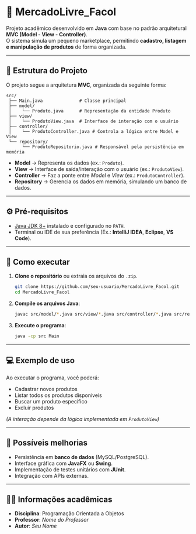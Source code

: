 # 🛒 MercadoLivre_Facol

Projeto acadêmico desenvolvido em **Java** com base no padrão arquitetural **MVC (Model - View - Controller)**.  
O sistema simula um pequeno marketplace, permitindo **cadastro, listagem e manipulação de produtos** de forma organizada.

---

## 📂 Estrutura do Projeto

O projeto segue a arquitetura **MVC**, organizada da seguinte forma:

```
src/
 ├── Main.java              # Classe principal
 ├── model/
 │    └── Produto.java      # Representação da entidade Produto
 ├── view/
 │    └── ProdutoView.java  # Interface de interação com o usuário
 ├── controller/
 │    └── ProdutoController.java # Controla a lógica entre Model e View
 └── repository/
      └── ProdutoRepositorio.java # Responsável pela persistência em memória
```

- **Model** → Representa os dados (ex.: `Produto`).  
- **View** → Interface de saída/interação com o usuário (ex.: `ProdutoView`).  
- **Controller** → Faz a ponte entre *Model* e *View* (ex.: `ProdutoController`).  
- **Repository** → Gerencia os dados em memória, simulando um banco de dados.  

---

## ⚙️ Pré-requisitos

- [Java JDK 8+](https://www.oracle.com/java/technologies/javase-jdk11-downloads.html) instalado e configurado no `PATH`.  
- Terminal ou IDE de sua preferência (Ex.: **IntelliJ IDEA**, **Eclipse**, **VS Code**).

---

## 🚀 Como executar

1. **Clone o repositório** ou extraia os arquivos do `.zip`.  
   ```bash
   git clone https://github.com/seu-usuario/MercadoLivre_Facol.git
   cd MercadoLivre_Facol
   ```

2. **Compile os arquivos Java**:  
   ```bash
   javac src/model/*.java src/view/*.java src/controller/*.java src/repository/*.java src/Main.java
   ```

3. **Execute o programa**:  
   ```bash
   java -cp src Main
   ```

---

## 💻 Exemplo de uso

Ao executar o programa, você poderá:

- Cadastrar novos produtos  
- Listar todos os produtos disponíveis  
- Buscar um produto específico  
- Excluir produtos  

*(A interação depende da lógica implementada em `ProdutoView`)*

---

## 🔮 Possíveis melhorias

- Persistência em **banco de dados** (MySQL/PostgreSQL).  
- Interface gráfica com **JavaFX** ou **Swing**.  
- Implementação de testes unitários com **JUnit**.  
- Integração com APIs externas.  

---

## 👨‍🏫 Informações acadêmicas

- **Disciplina**: Programação Orientada a Objetos  
- **Professor**: *Nome do Professor*  
- **Autor**: *Seu Nome*  
